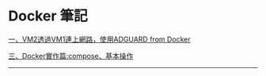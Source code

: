 # Docker 筆記

[一、VM2透過VM1連上網路，使用ADGUARD from Docker](https://github.com/TKTim/Docker-/blob/master/files/20200915.md)

[三、Docker實作篇:compose、基本操作](https://github.com/TKTim/Docker-/blob/master/files/20200922.md)

---








